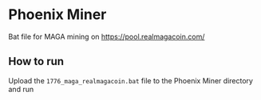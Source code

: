# Phoenix Miner 
Bat file for MAGA mining on https://pool.realmagacoin.com/

## How to run
Upload the `1776_maga_realmagacoin.bat` file to the Phoenix Miner directory and run
